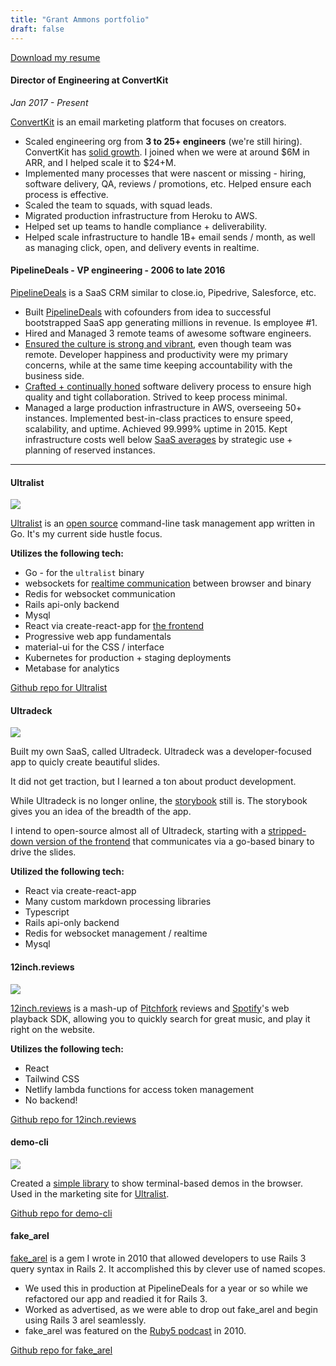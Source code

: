 ```yaml
---
title: "Grant Ammons portfolio"
draft: false
---
```


[Download my resume](/assets/grant-ammons-resume.pdf)

#### Director of Engineering at ConvertKit

*Jan 2017 - Present*

[ConvertKit][ck] is an email marketing platform that focuses on creators.

* Scaled engineering org from **3 to 25+ engineers** (we're still hiring).  ConvertKit has [solid growth](https://convertkit.baremetrics.com/).  I joined when we were at around $6M in ARR, and I helped scale it to $24+M.
* Implemented many processes that were nascent or missing - hiring, software delivery, QA, reviews / promotions, etc. Helped ensure each process is effective.
* Scaled the team to squads, with squad leads.
* Migrated production infrastructure from Heroku to AWS.
* Helped set up teams to handle compliance + deliverability.
* Helped scale infrastructure to handle 1B+ email sends / month, as well as managing click, open, and delivery events in realtime.

#### PipelineDeals - VP engineering - 2006 to late 2016

[PipelineDeals][pld] is a SaaS CRM similar to close.io, Pipedrive, Salesforce, etc.

* Built [PipelineDeals][pld] with cofounders from idea to successful bootstrapped SaaS app generating millions in revenue.  Is employee #1.
* Hired and Managed 3 remote teams of awesome software engineers.
* [Ensured the culture is strong and vibrant](https://medium.com/@gammons/4-awesome-ways-to-level-up-your-dev-team-32ab43f90678#.z6bh97clv), even though team was remote.  Developer happiness and productivity were my primary concerns, while at the same time keeping accountability with the business side.
* [Crafted + continually honed][scrum] software delivery process to ensure high quality and tight collaboration.  Strived to keep process minimal.
* Managed a large production infrastructure in AWS, overseeing 50+ instances.  Implemented best-in-class practices to ensure speed, scalability, and uptime.   Achieved 99.999% uptime in 2015.  Kept infrastructure costs well below [SaaS averages][saas] by strategic use + planning of reserved instances.

---

#### Ultralist

![](/images/ultralist.png)

[Ultralist][ultralist] is an [open source](https://github.com/ultralist) command-line task management app written in Go.  It's my current side hustle focus.

**Utilizes the following tech:**

* Go - for the `ultralist` binary
* websockets for [realtime communication](https://github.com/ultralist/ultralist-websockets) between browser and binary
* Redis for websocket communication
* Rails api-only backend
* Mysql
* React via create-react-app for [the frontend](https://github.com/ultralist/ultralist-frontend)
* Progressive web app fundamentals
* material-ui for the CSS / interface
* Kubernetes for production + staging deployments
* Metabase for analytics

[Github repo for Ultralist](https://github.com/ultralist)

#### Ultradeck

![](/images/ultradeck.png)

Built my own SaaS, called Ultradeck.  Ultradeck was a developer-focused app to quicly create beautiful slides.

It did not get traction, but I learned a ton about product development.

While Ultradeck is no longer online, the [storybook](https://stories.ultradeck.co) still is.  The storybook gives you an idea of the breadth of the app.

I intend to open-source almost all of Ultradeck, starting with a [stripped-down version of the frontend](https://github.com/gammons/ultradeck-frontend) that communicates via a go-based binary to drive the slides.

**Utilized the following tech:**

* React via create-react-app
* Many custom markdown processing libraries
* Typescript
* Rails api-only backend
* Redis for websocket management / realtime
* Mysql


#### 12inch.reviews

![](/images/12inch.png)

[12inch.reviews](https://12inch.reviews) is a mash-up of [Pitchfork](https://pitchfork.com) reviews and [Spotify](https://spotify.com)'s web playback SDK, allowing you to quickly search for great music, and play it right on the website.

**Utilizes the following tech:**

* React
* Tailwind CSS
* Netlify lambda functions for access token management
* No backend!

[Github repo for 12inch.reviews](https://github.com/gammons/12inch.reviews)

#### demo-cli

![](/images/demo-cli.png)

Created a [simple library](https://demo-cli.dev) to show terminal-based demos in the browser.  Used in the marketing site for [Ultralist](https://ultralist.io).

[Github repo for demo-cli](https://github.com/gammons/demo-cli)

#### fake_arel

[fake_arel][fa] is a gem I wrote in 2010 that allowed developers to use Rails 3 query syntax in Rails 2.  It accomplished this by clever use of named scopes.

* We used this in production at PipelineDeals for a year or so while we refactored our app and readied it for Rails 3.
* Worked as advertised, as we were able to drop out fake_arel and begin using Rails 3 arel seamlessly.
* fake_arel was featured on the [Ruby5 podcast][r5] in 2010.

[Github repo for fake_arel](https://github.com/gammons/fake_arel)

[ck]: https://convertkit.com
[pld]: https://www.pipelinedeals.com
[ultralist]: https://ultralist.io
[saas]: http://www.forentrepreneurs.com/2015-saas-survey-part-2
[scrum]: https://medium.com/cto-school/ditching-scrum-for-kanban-the-best-decision-we-ve-made-as-a-team-cd1167014a6f#.u93fsg4qx
[fa]: https://github.com/gammons/fake_arel
[r5]: https://ruby5.codeschool.com/episodes/99-episode-97-july-27-2010
